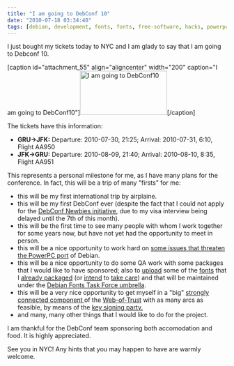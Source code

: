 ```yaml
---
title: "I am going to DebConf 10"
date: "2010-07-18 03:34:40"
tags: [debian, development, fonts, fonts, free-software, hacks, powerpc, web-of-trust]
---
```

I just bought my tickets today to NYC and I am glady to say that I am going to Debconf 10.

[caption id="attachment_55" align="aligncenter" width="200" caption="I am going to DebConf10"]<a rel="attachment wp-att-55" href="http://localhost/blog/2010/07/18/i-am-going-to-debconf-10/im_going_to_debconf10/"><img class="size-full wp-image-55 " title="im_going_to_debconf10" src="http://localhost/blog/wp-content/uploads/2010/07/im_going_to_debconf10.png" alt="I am going to DebConf10" width="200" height="101"  /></a>[/caption]

The tickets have this information:
<ul>
	<li><strong>GRU-&gt;JFK:</strong> Departure: 2010-07-30, 21:25; Arrival: 2010-07-31, 6:10, Flight AA950</li>
	<li><strong>JFK-&gt;GRU:</strong> Departure: 2010-08-09, 21:40; Arrival: 2010-08-10, 8:35, Flight AA951</li>
</ul>
This represents a personal milestone for me, as I have many plans for the conference. In fact, this will be a trip of many "firsts" for me:
<ul>
	<li>this will be my first international trip by airplaine.</li>
	<li>this will be my first DebConf ever (despite the fact that I could not apply for the <a href="http://upsilon.cc/~zack/blog/posts/2010/04/the_DebConf_Newbies_initiative/">DebConf Newbies initiative</a>, due to my visa interview being delayed until the 7th of this month).</li>
	<li>this will be the first time to see many people with whom I work together for some years now, but have not yet had the opportunity to meet in person.</li>
	<li>this will be a nice opportunity to work hard on <a href="http://lwn.net/Articles/396079/">some issues that threaten the PowerPC port</a> of Debian.</li>
	<li>this will be a nice opportunity to do some QA work with some packages that I would like to have sponsored; also to <a href="http://bugs.debian.org/551955">upload</a> some of the <a href="http://bugs.debian.org/580005">fonts</a> that I <a href="http://git.debian.org/?p=pkg-fonts/ttf-paratype-sans.git">already packaged</a> (or <a href="http://bugs.debian.org/581839">intend</a> to <a href="http://bugs.debian.org/589094">take care</a>) and that will be maintained under the <a href="http://pkg-fonts.alioth.debian.org/">Debian Fonts Task Force umbrella</a>.</li>
	<li>this will be a very nice opportunity to get myself in a "big" <a href="http://en.wikipedia.org/wiki/Strongly_connected_component">strongly connected component </a> of the <a href="http://en.wikipedia.org/wiki/Web_of_trust">Web-of-Trust</a> with as many arcs as feasible, by means of the <a href="http://people.debian.org/~anibal/ksp-dc10/ksp-dc10.html">key signing party.</a></li>
	<li>and many, many other things that I would like to do for the project.</li>
</ul>
I am thankful for the DebConf team sponsoring both accomodation and food.  It is highly appreciated.

See you in NYC! Any hints that you may happen to have are warmly welcome.

